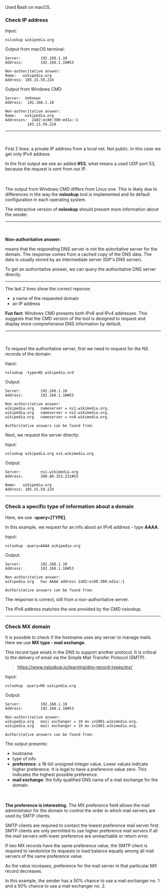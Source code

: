 Used Bash on macOS.

### Check IP address

Input:
```
nslookup wikipedia.org
```

Output from macOS terminal:

```
Server:         192.168.1.10
Address:        192.168.1.10#53

Non-authoritative answer:
Name:   wikipedia.org
Address: 185.15.59.224
```

Output from Windows CMD:

```
Server:  UnKnown
Address:  192.168.1.10

Non-authoritative answer:
Name:    wikipedia.org
Addresses:  2a02:ec80:300:ed1a::1
          185.15.59.224
```
____
<br></br>
First 2 lines: a private IP address from  a local net. Not public. In this case we get only IPv4 address.

In the first output we see an added __#53__, what means a used UDP port 53, because the request is sent from our IP.

<br></br>
The output from Windows CMD differs from Linux one. This is likely due to differences in the way the **nslookup** tool is implemented and its default configuration in each operating system.

The interactive version of **nslookup** should present more information about the sender.
____
<br></br>
**Non-authoritative answer:**

means that the responding DNS server is not the autoritative server for the domain. The response comes from a cached copy of the DNS data. The data is usually stored by an intermediate server (ISP's DNS server).

To get an authoritative answer, we can query the authoritative DNS server directly.
___

The last 2 lines show the correct reponse:

- a name of the requested domain
- an IP address 

__Fun fact__: Windows CMD presents both IPv6 and IPv4 addresses. This suggests that the CMD version of the tool is designed to request and display more comprehensive DNS information by default.
____
<br></br>
To request the authoritative server, first we need to request for the NS records of the domain:

Input:
```
nslookup -type=NS wikipedia.ord
```

Output:
```
Server:         192.168.1.10
Address:        192.168.1.10#53

Non-authoritative answer:
wikipedia.org   nameserver = ns1.wikimedia.org.
wikipedia.org   nameserver = ns2.wikimedia.org.
wikipedia.org   nameserver = ns0.wikimedia.org.

Authoritative answers can be found from:

```

Next, we request the server directly:

Input:
```
nslookup wikipedia.org ns1.wikimedia.org
```

Output:
```
Server:         ns1.wikimedia.org
Address:        208.80.153.231#53

Name:   wikipedia.org
Address: 185.15.59.224
```
___
### Check a specific type of information about a domain

Here, we use **-query=[TYPE]**.

In this example, we request for an info about an IPv6 address - type **AAAA**.

Input:
```
nslookup -query=AAAA wikipedia.org
```

Output:
```
Server:         192.168.1.10
Address:        192.168.1.10#53

Non-authoritative answer:
wikipedia.org   has AAAA address 2a02:ec80:300:ed1a::1

Authoritative answers can be found from:

```

The response is correct, still from a non-authoritative server.

The IPv6 address matches the one provided by the CMD nslookup.
___

### Check MX domain

It is possible to check if the hostname uses any server to manage mails. Here we use **MX type - mail exchange**. 

This record type exists in the DNS to support another protocol. It is critical to the delivery of email via the Simple Mail Transfer Protocol (SMTP).

> https://www.nslookup.io/learning/dns-record-types/mx/

Input:
```
nslookup -query=MX wikipedia.org
```

Output:
```
Server:         192.168.1.10
Address:        192.168.1.10#53

Non-authoritative answer:
wikipedia.org   mail exchanger = 10 mx-in2001.wikimedia.org.
wikipedia.org   mail exchanger = 10 mx-in1001.wikimedia.org.

Authoritative answers can be found from:

```

The output presents:

- hostname
- type of info 
- **preference**: a 16-bit unsigned integer value. Lower values indicate higher preference. It is legal to have a preference value zero. This indicates the highest possible preference.
- **mail exchange**: the fully qualified DNS name of a mail exchange for the domain.

<br></br>
**The preference is interesting.**
The MX preference field allows the mail administrator for the domain to control the order in which mail servers are used by SMTP clients. 

SMTP clients are required to contact the lowest preference mail server first. SMTP clients are only permitted to use higher preference mail servers if all the mail servers with lower preference are unreachable or return error.

If two MX records have the same preference value, the SMTP client is required to randomize its requests to load balance equally among all mail servers of the same preference value.

As the value increases, preference for the mail server in that particular MX record decreases.

In this example, the sender has a 50% chance to use a mail exchanger no. 1 and a 50% chance to use a mail exchanger no. 2.